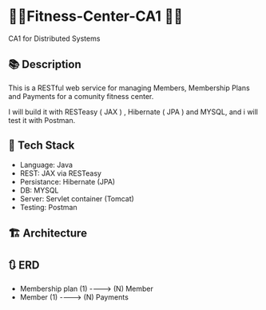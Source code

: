# 🏋️‍♂️Fitness-Center-CA1 🏋️‍♂️
CA1 for Distributed Systems

## 📚 Description 
This is a RESTful web service for managing Members, Membership Plans and Payments for a comunity fitness center. 

I will build it with RESTeasy ( JAX ) , Hibernate ( JPA ) and MYSQL, and i will test it with Postman. 

## 📖 Tech Stack
- Language: Java
- REST: JAX via RESTeasy
- Persistance: Hibernate (JPA)
- DB: MYSQL
- Server: Servlet container (Tomcat)
- Testing: Postman

## 🏗️ Architecture

## 🔃 ERD
- Membership plan (1) ----> (N) Member
- Member (1) ----> (N) Payments
  
